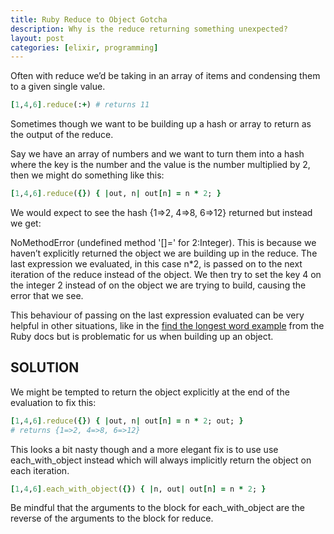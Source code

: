 ```yaml
---
title: Ruby Reduce to Object Gotcha
description: Why is the reduce returning something unexpected?
layout: post
categories: [elixir, programming]
---
```

Often with reduce we’d be taking in an array of items and condensing them to a given single value.

```ruby
[1,4,6].reduce(:+) # returns 11
```

Sometimes though we want to be building up a hash or array to return as the output of the reduce.

Say we have an array of numbers and we want to turn them into a hash where the key is the number and the value is the number multiplied by 2, then we might do something like this:

```ruby
[1,4,6].reduce({}) { |out, n| out[n] = n * 2; }
```

We would expect to see the hash {1=>2, 4=>8, 6=>12} returned but instead we get:

NoMethodError (undefined method '[]=' for 2:Integer).
This is because we haven’t explicitly returned the object we are building up in the reduce. The last expression we evaluated, in this case n*2, is passed on to the next iteration of the reduce instead of the object. We then try to set the key 4 on the integer 2 instead of on the object we are trying to build, causing the error that we see.

This behaviour of passing on the last expression evaluated can be very helpful in other situations, like in the [find the longest word example](https://ruby-doc.org/core-2.1.0/Enumerable.html#method-i-reduce) from the Ruby docs but is problematic for us when building up an object.

## SOLUTION
We might be tempted to return the object explicitly at the end of the evaluation to fix this:

```ruby
[1,4,6].reduce({}) { |out, n| out[n] = n * 2; out; }
# returns {1=>2, 4=>8, 6=>12}
```
This looks a bit nasty though and a more elegant fix is to use use each_with_object instead which will always implicitly return the object on each iteration.

```ruby
[1,4,6].each_with_object({}) { |n, out| out[n] = n * 2; }
```
Be mindful that the arguments to the block for each_with_object are the reverse of the arguments to the block for reduce.
